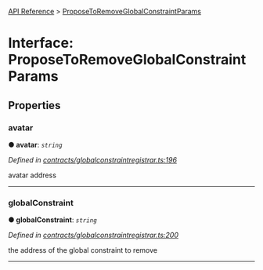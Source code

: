 [API Reference](../README.md) > [ProposeToRemoveGlobalConstraintParams](../interfaces/ProposeToRemoveGlobalConstraintParams.md)



# Interface: ProposeToRemoveGlobalConstraintParams


## Properties
<a id="avatar"></a>

###  avatar

**●  avatar**:  *`string`* 

*Defined in [contracts/globalconstraintregistrar.ts:196](https://github.com/daostack/arc.js/blob/61e5f90/lib/contracts/globalconstraintregistrar.ts#L196)*



avatar address




___

<a id="globalConstraint"></a>

###  globalConstraint

**●  globalConstraint**:  *`string`* 

*Defined in [contracts/globalconstraintregistrar.ts:200](https://github.com/daostack/arc.js/blob/61e5f90/lib/contracts/globalconstraintregistrar.ts#L200)*



the address of the global constraint to remove




___



